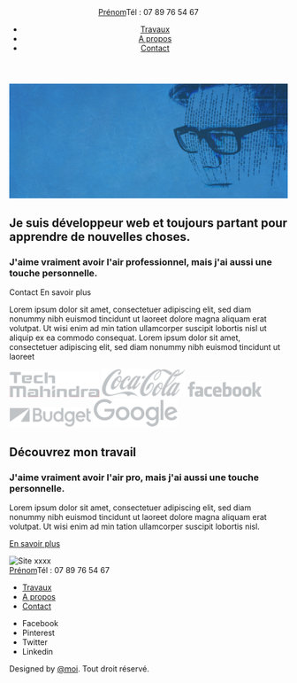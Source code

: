 <html lang="fr">
<head>
	<link rel="stylesheet" href="style.css">
  	<meta charset="utf-8">
  	<title>Prénom, développeur Web à ville</title>
  	<link rel="stylesheet" href="css/style.css">
</head>

<body>
  	<header>
		<div class="inside">
			<div><a href="#">Prénom</a>Tél : 07 89 76 54 67</div>
			<nav>
				<ul>
					<li><a href="#">Travaux</a></li>
					<li><a href="#">A propos</a></li>
					<li><a href="#">Contact</a></li>
				</ul>
			</nav>
		</div>
	</header>
		<div class="bghome">
			<img src="bg-home.jpg">
		</div>
			<h2>Je suis développeur web et toujours partant pour apprendre de nouvelles choses.</h2>
	<div>
		<h3>J'aime vraiment avoir l'air professionnel, mais j'ai aussi une touche personnelle.</h3>
			Contact
			En savoir plus
			<p>Lorem ipsum dolor sit amet, consectetuer adipiscing elit, sed diam nonummy nibh euismod tincidunt ut laoreet dolore magna aliquam erat volutpat. Ut wisi enim ad min tation ullamcorper suscipit lobortis nisl ut aliquip ex ea commodo consequat.
			Lorem ipsum dolor sit amet, consectetuer adipiscing elit, sed diam nonummy nibh euismod tincidunt ut laoreet</p>
	</div>
	<div id="logos">
		<img src="logo-client-1.png">
		<img src="logo-client-2.png">
		<img src="logo-client-3.png">
		<img src="logo-client-4.png">
		<img src="logo-client-5.png">
	</div>
		<section>
			<div class="inside">
				<h2>Découvrez mon travail</h2>
				<div>
					<div>
						<h3>J'aime vraiment avoir l'air pro, mais j'ai aussi une touche personnelle.</h3>
						<p>Lorem ipsum dolor sit amet, consectetuer adipiscing elit, sed diam nonummy nibh euismod tincidunt ut laoreet dolore magna aliquam erat volutpat. Ut wisi enim ad min tation ullamcorper suscipit lobortis nisl.</p>
						<p><a href="#">En savoir plus</a></p>
					</div>
					<div>
						<img src="images/mockups.jpg" alt="Site xxxx" />
					</div>
				</div>
			</div>
		</section>
	</main>
	<footer>
		<div class="inside">
			<div class="footer-top">
			<div><a href="#">Prénom</a>Tél : 07 89 76 54 67</div>
				<nav>
					<ul>
						<li><a href="#">Travaux</a></li>
						<li><a href="#">A propos</a></li>
						<li><a href="#">Contact</a></li>
					</ul>
				</nav>
			</div>
			<div class="footer-bottom">
				<div>
					<ul>
						<li><i class="fa fa-facebook"></i><span>Facebook</span></li>
						<li><i class="fa fa-pinterest"></i><span>Pinterest</span></li>
						<li><i class="fa fa-twitter"></i><span>Twitter</span></li>
						<li><i class="fa fa-linkedin"></i><span>Linkedin</span></li>
					</ul>
				</div>
				<p>Designed by <a href="#">@moi</a>. Tout droit réservé.</p>
			</div>
		</div>
	</footer>
</body>
</html>
